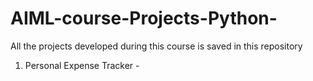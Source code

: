 # AIML-course-Projects-Python-
All the projects developed during this course is saved in this repository

1. Personal Expense Tracker - 
